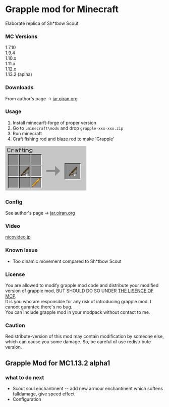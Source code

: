 # Grapple mod for Minecraft

Elaborate replica of Sh\*tbow Scout

### MC Versions
1.7.10   
1.9.4    
1.10.x   
1.11.x   
1.12.x  
1.13.2 (aplha)

### Downloads
From author's page -> [jar.oiran.org](http://jar.oiran.org/g/)

### Usage
1. Install minecarft-forge of proper version
2. Go to `.minecraft\mods` and drop `grapple-xxx-xxx.zip`
3. Run minecraft
4. Craft fishing rod and blaze rod to make 'Grapple'
      
![craft image](img/recipe.jpg)

### Config
See author's page -> [jar.oiran.org](http://jar.oiran.org/g/#c)

### Video
[nicovideo.jp](http://www.nicovideo.jp/watch/sm31956875)

### Known Issue

* Too dinamic movement compared to Sh\*tbow Scout 

### License
You are allowed to modify grapple mod code and distribute your modified version of grapple mod, BUT SHOULD DO SO UNDER [THE LISENCE OF MCP](https://gist.github.com/Techcable/de37e364ab35194df3e8).   
It is you who are responsible for any risk of introducing grapple mod. I canoot gurantee there's no bug.   
You can include grapple mod in your modpack without contact to me.

### Caution
Redistribute-version of this mod may contain modification by someone else, which can cause you some damage. So, be careful of use redistribute version.


## Grapple Mod for MC1.13.2 alpha1

### what to do next

- Scout soul enchantment -- add new armour enchantment which softens falldamage, give speed effect
- Configuration